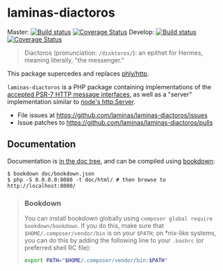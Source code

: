 # laminas-diactoros

Master:
[![Build status][Master image]][Master]
[![Coverage Status][Master coverage image]][Master coverage]
Develop:
[![Build status][Develop image]][Develop]
[![Coverage Status][Develop coverage image]][Develop coverage]

> Diactoros (pronunciation: `/dɪʌktɒrɒs/`): an epithet for Hermes, meaning literally, "the messenger."

This package supercedes and replaces [phly/http](https://github.com/phly/http).

`laminas-diactoros` is a PHP package containing implementations of the [accepted PSR-7 HTTP message interfaces](https://github.com/php-fig/fig-standards/blob/master/accepted/PSR-7-http-message.md), as well as a "server" implementation similar to [node's http.Server](http://nodejs.org/api/http.html).

* File issues at https://github.com/laminas/laminas-diactoros/issues
* Issue patches to https://github.com/laminas/laminas-diactoros/pulls

## Documentation

Documentation is [in the doc tree](doc/), and can be compiled using [bookdown](http://bookdown.io):

```console
$ bookdown doc/bookdown.json
$ php -S 0.0.0.0:8080 -t doc/html/ # then browse to http://localhost:8080/
```

> ### Bookdown
>
> You can install bookdown globally using `composer global require bookdown/bookdown`. 
> If you do this, make sure that `$HOME/.composer/vendor/bin` is on your `$PATH`;
> on *nix-like systems, you can do this by adding the following line to your
> `.bashrc` (or preferred shell RC file):
>
> ```bash
> export PATH="$HOME/.composer/vendor/bin:$PATH"
> ```

  [Master]: https://travis-ci.org/laminas/laminas-diactoros
  [Master image]: https://travis-ci.org/laminas/laminas-diactoros.svg?branch=master
  [Master coverage image]: https://img.shields.io/coveralls/laminas/laminas-diactoros/master.svg
  [Master coverage]: https://coveralls.io/r/laminas/laminas-diactoros?branch=master
  [Develop]: https://github.com/laminas/laminas-diactoros/tree/develop
  [Develop image]:  https://travis-ci.org/laminas/laminas-diactoros.svg?branch=develop
  [Develop coverage image]: https://coveralls.io/repos/laminas/laminas-diactoros/badge.svg?branch=develop
  [Develop coverage]: https://coveralls.io/r/laminas/laminas-diactoros?branch=develop

